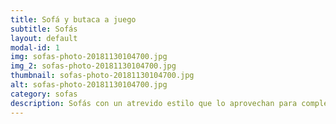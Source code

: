 ```yaml
---
title: Sofá y butaca a juego
subtitle: Sofás
layout: default
modal-id: 1
img: sofas-photo-20181130104700.jpg
img_2: sofas-photo-20181130104700.jpg
thumbnail: sofas-photo-20181130104700.jpg
alt: sofas-photo-20181130104700.jpg
category: sofas
description: Sofás con un atrevido estilo que lo aprovechan para complementarse
---
```

	
